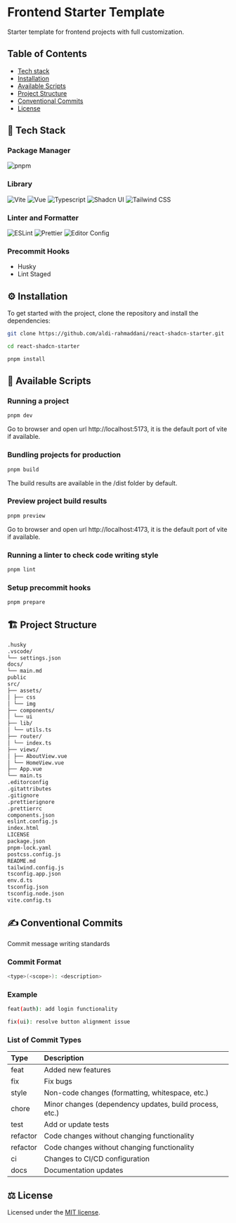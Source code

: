 # Frontend Starter Template

Starter template for frontend projects with full customization.

## Table of Contents

- [Tech stack](#🚀-tech-stack)
- [Installation](#⚙️-installation)
- [Available Scripts](#📜-available-scripts)
- [Project Structure](#🏗️-project-structure)
- [Conventional Commits](#✍️-conventional-commits)
- [License](#⚖️-license)

## 🚀 Tech Stack

### Package Manager

![pnpm](https://img.shields.io/badge/-Pnpm-F69220?logo=pnpm&logoColor=fff&style=for-the-badge)

### Library

![Vite](https://img.shields.io/badge/-Vite-646CFF?logo=vite&logoColor=fff&style=for-the-badge)
![Vue](https://img.shields.io/badge/-Vue-4FC08D?logo=react&logoColor=fff&style=for-the-badge)
![Typescript](https://img.shields.io/badge/-Typescript-3178C6?logo=typescript&logoColor=fff&style=for-the-badge)
![Shadcn UI](https://img.shields.io/badge/-Shadcn_UI-000000?logo=shadcn/ui&logoColor=fff&style=for-the-badge)
![Tailwind CSS](https://img.shields.io/badge/-Tailwind_CSS-06B6D4?logo=tailwindcss&logoColor=fff&style=for-the-badge)

### Linter and Formatter

![ESLint](https://img.shields.io/badge/-Eslint-4B32C3?logo=ESLint&logoColor=fff&style=for-the-badge)
![Prettier](https://img.shields.io/badge/-Prettier-F7B93E?logo=prettier&logoColor=000&style=for-the-badge)
![Editor Config](https://img.shields.io/badge/-Editor_Config-FEFEFE?logo=editorconfig&logoColor=000&style=for-the-badge)

### Precommit Hooks

- Husky
- Lint Staged

## ⚙️ Installation

To get started with the project, clone the repository and install the dependencies:

```bash
git clone https://github.com/aldi-rahmaddani/react-shadcn-starter.git

cd react-shadcn-starter

pnpm install
```

## 📜 Available Scripts

### Running a project

```bash
pnpm dev
```

Go to browser and open url http://localhost:5173, it is the default port of vite if available.

### Bundling projects for production

```bash
pnpm build
```

The build results are available in the /dist folder by default.

### Preview project build results

```bash
pnpm preview
```

Go to browser and open url http://localhost:4173, it is the default port of vite if available.

### Running a linter to check code writing style

```bash
pnpm lint
```

### Setup precommit hooks

```bash
pnpm prepare
```

## 🏗️ Project Structure

```bash
.husky
.vscode/
└── settings.json
docs/
└── main.md
public
src/
├── assets/
│ ├── css
│ └── img
├── components/
│ └── ui
├── lib/
│ └── utils.ts
├── router/
│ └── index.ts
├── views/
│ ├── AboutView.vue
│ └── HomeView.vue
├── App.vue
└── main.ts
.editorconfig
.gitattributes
.gitignore
.prettierignore
.prettierrc
components.json
eslint.config.js
index.html
LICENSE
package.json
pnpm-lock.yaml
postcss.config.js
README.md
tailwind.config.js
tsconfig.app.json
env.d.ts
tsconfig.json
tsconfig.node.json
vite.config.ts
```

## ✍️ Conventional Commits

Commit message writing standards

### Commit Format

```bash
<type>(<scope>): <description>
```

### Example

```bash
feat(auth): add login functionality

fix(ui): resolve button alignment issue
```

### List of Commit Types

| Type     | Description                                             |
| :------- | :------------------------------------------------------ |
| feat     | Added new features                                      |
| fix      | Fix bugs                                                |
| style    | Non-code changes (formatting, whitespace, etc.)         |
| chore    | Minor changes (dependency updates, build process, etc.) |
| test     | Add or update tests                                     |
| refactor | Code changes without changing functionality             |
| refactor | Code changes without changing functionality             |
| ci       | Changes to CI/CD configuration                          |
| docs     | Documentation updates                                   |

## ⚖️ License

Licensed under the [MIT license](https://github.com/aldi-rahmaddani/vue-shadcn-starter/blob/main/LICENSE.md).
